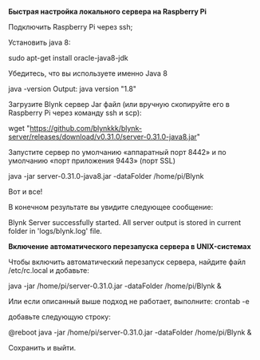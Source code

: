 **Быстрая настройка локального сервера на Raspberry Pi**

Подключить Raspberry Pi через ssh;

Установить java 8:

sudo apt-get install oracle-java8-jdk

Убедитесь, что вы используете именно Java 8

java -version Output: java version "1.8"

Загрузите Blynk сервер Jar файл (или вручную скопируйте его в Raspberry Pi через команду ssh и scp):

wget "https://github.com/blynkkk/blynk-server/releases/download/v0.31.0/server-0.31.0-java8.jar"

Запустите сервер по умолчанию «аппаратный порт 8442» и по умолчанию «порт приложения 9443» (порт SSL)

java -jar server-0.31.0-java8.jar -dataFolder /home/pi/Blynk

Вот и все!

В конечном результате вы увидите следующее сообщение:

Blynk Server successfully started. All server output is stored in current folder in 'logs/blynk.log' file.

**Включение автоматического перезапуска сервера в UNIX-системах**

Чтобы включить автоматический перезапуск сервера, найдите файл /etc/rc.local и добавьте:

java -jar /home/pi/server-0.31.0.jar -dataFolder /home/pi/Blynk &

Или если описанный выше подход не работает, выполните:
crontab -e

добавьте следующую строку:

@reboot java -jar /home/pi/server-0.31.0.jar -dataFolder /home/pi/Blynk &

Сохранить и выйти.
